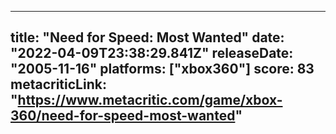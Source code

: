 
---
title: "Need for Speed: Most Wanted"
date: "2022-04-09T23:38:29.841Z"
releaseDate: "2005-11-16"
platforms: ["xbox360"]
score: 83
metacriticLink: "https://www.metacritic.com/game/xbox-360/need-for-speed-most-wanted"
---
